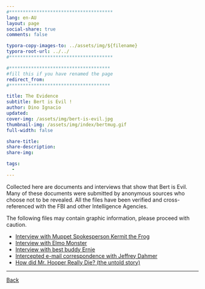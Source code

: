 ```yaml
---
#**************************************
lang: en-AU
layout: page
social-share: true
comments: false

typora-copy-images-to: ../assets/img/${filename}
typora-root-url: ../../
#**************************************

#*************************************
#fill this if you have renamed the page
redirect_from:
#*************************************

title: The Evidence
subtitle: Bert is Evil ! 
author: Dino Ignacio
updated: 
cover-img: /assets/img/bert-is-evil.jpg
thumbnail-img: /assets/img/index/bertmug.gif
full-width: false

share-title: 
share-description: 
share-img: 

tags:
  -
---
```




Collected here are documents and interviews that show that Bert is Evil. Many of these documents were submitted by anonymous sources who choose not to be revealed. All the files have been verified and cross-referenced with the FBI and other Intelligence Agencies. 

The following files may contain graphic information, please proceed with caution.

*  [Interview with Muppet Spokesperson Kermit the Frog](memes/bert-is-evil/bert-kermit) 
*  [Interview with Elmo Monster](memes/bert-is-evil/elmo-monster) 
*  [Interview with best buddy Ernie](memes/bert-is-evil/ernie) 
*  [Intercepted e-mail correspondence with Jeffrey Dahmer](memes/bert-is-evil/jeffrey-dahmer) 
*  [How did Mr. Hooper Really Die? (the untold story)](memes/bert-is-evil/mr-hooper-death) 

---

 [Back](index.html) 

